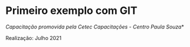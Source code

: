# Primeiro exemplo com GIT

*Capacitação promovida pela Cetec Capacitações - Centro Paula Souza**

Realização: Julho 2021


